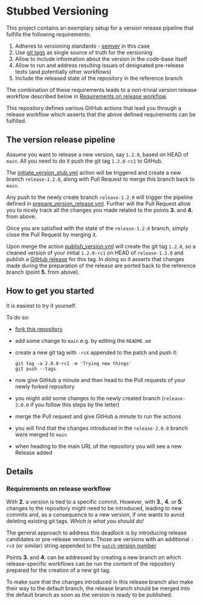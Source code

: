 # Stubbed Versioning

This project contains an exemplary setup for a version release pipeline that fulfills the following requirements:

1. Adheres to versioning standards - [semver](semver.org) in this case
1. Use [git tags](https://git-scm.com/book/en/v2/Git-Basics-Tagging) as single source of
   truth for the versioning
1. Allow to include information about the version in the code-base itself
1. Allow to run and address resulting issues of designated pre-release tests (and potentially other workflows)
1. Include the released state of the repository in the reference branch

The combination of these requirements leads to a non-trivial version release workflow described below in 
[Requirements on release workflow](#requirements-on-release-workflow).

This repository defines various GitHub actions that lead you through a release workflow which asserts that
the above defined requirements can be fulfilled.

## The version release pipeline

Assume you want to release a new version, say `1.2.0`, based on HEAD of `main`.
All you need to do it push the git tag `1.2.0-rc1` to GitHub.

The [initiate_version_stub.yml](.github/workflows/initiate_stub.yml) action
will be triggered and create a new branch `release-1.2.0`, along with Pull Request to merge this
branch back to `main`.

Any push to the newly create branch `release-1.2.0` will trigger the pipeline defined in
[prepare_version_release.yml](.github/workflows/prepare_version_release.yml).
Further will the Pull Request allow you to nicely track
all the changes you made related to the points **3.** and **4.** from above.

Once you are satisfied with the state of the `release-1.2.0` branch, simply close the Pull Request
by merging it.

Upon merge the action [publish_version.yml](.github/workflows/publish_version.yml) will create the
git tag `1.2.0`, so a cleaned version of your initial `1.2.0-rc1` on HEAD of `release-1.2.0`
and publish a
[GitHub release](https://docs.github.com/en/repositories/releasing-projects-on-github/managing-releases-in-a-repository)
for this tag.
In doing so it asserts that changes made during the preparation of the release are ported back to
the reference branch (point **5.** from above).

## How to get you started

It is easiest to try it yourself.

To do so:

- [fork this repository](https://github.com/t4d-gmbh/stubbed_versioning/fork)
- add some change to `main` e.g. by editing the `README.md`
- create a new git tag with `-rcX` appended to the patch and push it:
      
      git tag -a 2.0.0-rc1 -m 'Trying new things'
      git push --tags

- now give GitHub a minute and then head to the Pull requests of your newly forked repository 
- you might add some changes to the newly created branch (`release-2.0.0` if you follow this steps by the letter)
- merge the Pull request and give GitHub a minute to run the actions
- you will find that the changes introduced in the `release-2.0.0` branch were merged to `main`
- when heading to the main URL of the repository you will see a new Release added

## Details

### Requirements on release workflow

With **2.** a version is tied to a specific commit.
However, with **3.**, **4.** or **5.** changes to the repository might need to be introduced, leading
to new commits and, as a consequence to a new version, if one wants to avoid deleting existing git tags.
_Which is what you should do!_

The general approach to address this deadlock is by introducing release candidates or pre-release versions.
Those are versions with an additional `-rcX` (or similar) string appended to the
[`patch` version number](https://semver.org/#spec-item-9)

Points **3.** and **4.** can be addressed by creating a new branch on which release-specific
workflows can be run the content of the repository prepared for the creation of a new git tag.

To make sure that the changes introduced in this release branch also make their way to the default
branch, the release branch should be merged into the default branch as soon as the version is
ready to be published.


